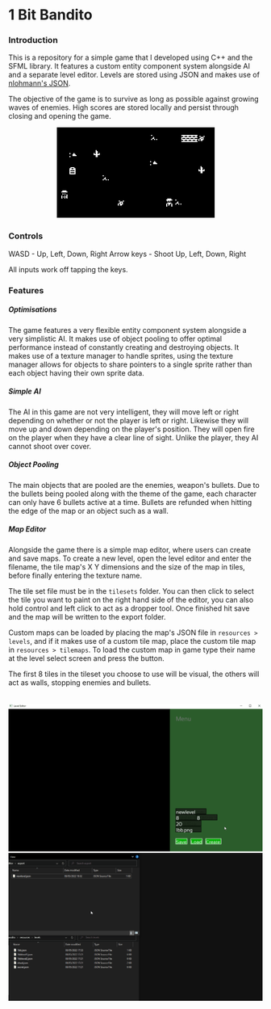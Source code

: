 # 1 Bit Bandito

### Introduction
This is a repository for a simple game that I developed using C++ and the SFML library. It features a custom entity component system alongside AI and a separate level editor. Levels are stored using JSON and makes use of [nlohmann's JSON](https://github.com/nlohmann/json).

The objective of the game is to survive as long as possible against growing waves of enemies. High scores are stored locally and persist through closing and opening the game.
<p style="text-align:center;">
<img src=".public/1bb.gif">
</p>

### Controls
WASD - Up, Left, Down, Right
Arrow keys - Shoot Up, Left, Down, Right

All inputs work off tapping the keys.

### Features

##### Optimisations
The game features a very flexible entity component system alongside a very simplistic AI. It makes use of object pooling to offer optimal performance instead of constantly creating and destroying objects. It makes use of a texture manager to handle sprites, using the texture manager allows for objects to share pointers to a single sprite rather than each object having their own sprite data.

##### Simple AI
The AI in this game are not very  intelligent, they will move left or right depending on whether or not the player is left or right. Likewise they will move up and down depending on the player's position. They will open fire on the player when they have a clear line of sight. Unlike the player, they AI cannot shoot over cover.

##### Object Pooling
The main objects that are pooled are the enemies, weapon's bullets. Due to the bullets being pooled along with the theme of the game, each character can only have 6 bullets active at a time. Bullets are refunded when hitting the edge of the map or an object such as a wall.

##### Map Editor
Alongside the game there is a simple map editor, where users can create and save maps. To create a new level, open the level editor and enter the filename, the tile map's X Y dimensions and the size of the map in tiles, before finally entering the texture name.

The tile set file must be in the `tilesets` folder. You can then click to select the tile you want to paint on the right hand side of the editor, you can also hold control and left click to act as a dropper tool. Once finished hit save and the map will be written to the export folder.

Custom maps can be loaded by placing the map's JSON file in `resources > levels`, and if it makes use of a custom tile map, place the custom tile map in `resources > tilemaps`. To load the custom map in game type their name at the level select screen and press the button.

The first 8 tiles in the tileset you choose to use will be visual, the others will act as walls, stopping enemies and bullets.
<br><br><br>
![Level Editor](.public/leveleditor.gif)
![Load Level](.public/loadingcustomlevel.gif)
